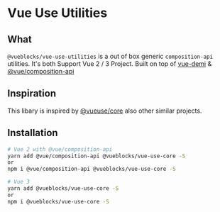 # Vue Use Utilities

## What

`@vueblocks/vue-use-utilities` is a out of box generic `composition-api` utilities. It's both Support
Vue 2 / 3 Project. Built on top of [vue-demi](https://github.com/antfu/vue-demi) & [@vue/composition-api](https://github.com/vuejs/composition-api)

## Inspiration

This libary is inspired by [@vueuse/core](https://github.com/antfu/vueuse) also other similar projects.

## Installation

```bash
# Vue 2 with @vue/composition-api
yarn add @vue/composition-api @vueblocks/vue-use-core -S
or
npm i @vue/composition-api @vueblocks/vue-use-core -S

# Vue 3
yarn add @vueblocks/vue-use-core -S
or
npm i @vueblocks/vue-use-core -S
```

